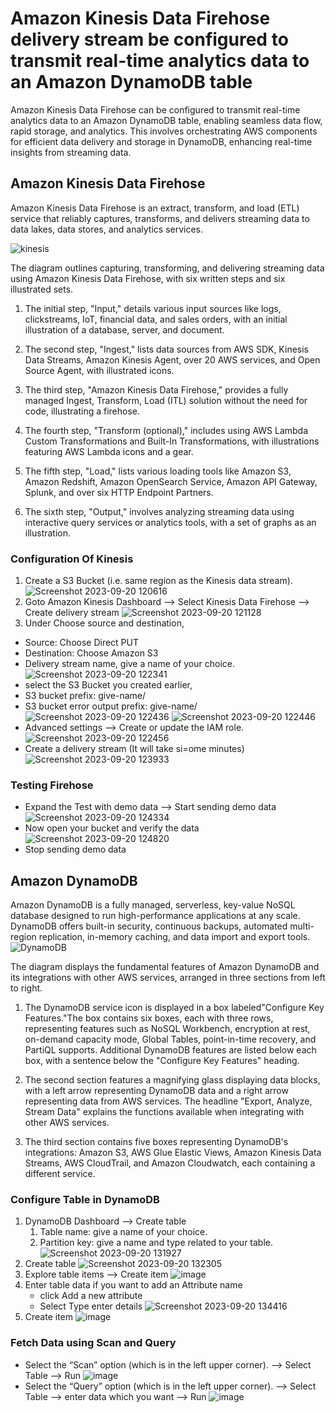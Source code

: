 # Amazon Kinesis Data Firehose delivery stream be configured to transmit real-time analytics data to an Amazon DynamoDB table
Amazon Kinesis Data Firehose can be configured to transmit real-time analytics data to an Amazon DynamoDB table, enabling seamless data flow, rapid storage, and analytics.
This involves orchestrating AWS components for efficient data delivery and storage in DynamoDB, enhancing real-time insights from streaming data.

## Amazon Kinesis Data Firehose
Amazon Kinesis Data Firehose is an extract, transform, and load (ETL) service that reliably captures, transforms, and delivers streaming data to data lakes,
data stores, and analytics services.

![kinesis](https://github.com/BhuvanesWaran00/AWS/assets/117109051/5bd8df1e-2a03-4835-9ce0-75d5b7a9fd52)

The diagram outlines capturing, transforming, and delivering streaming data using Amazon Kinesis Data Firehose, with six written steps and six illustrated sets.

  1. The initial step, "Input," details various input sources like logs, clickstreams, IoT, financial data, and sales orders, with an initial illustration of a database, server, and document.

  2. The second step, "Ingest," lists data sources from AWS SDK, Kinesis Data Streams, Amazon Kinesis Agent, over 20 AWS services, and Open Source Agent, with illustrated icons.

  3. The third step, "Amazon Kinesis Data Firehose," provides a fully managed Ingest, Transform, Load (ITL) solution without the need for code, illustrating a firehose.

  4. The fourth step, "Transform (optional)," includes using AWS Lambda Custom Transformations and Built-In Transformations, with illustrations featuring AWS Lambda icons and a gear.

  5. The fifth step, "Load," lists various loading tools like Amazon S3, Amazon Redshift, Amazon OpenSearch Service, Amazon API Gateway, Splunk, and over six HTTP Endpoint Partners.

  6. The sixth step, "Output," involves analyzing streaming data using interactive query services or analytics tools, with a set of graphs as an illustration.

### Configuration Of Kinesis
1. Create a S3 Bucket (i.e. same region as the Kinesis data stream).
   ![Screenshot 2023-09-20 120616](https://github.com/BhuvanesWaran00/AWS/assets/117109051/ac7055c1-5c24-472c-afc4-765c4c7414f1)
2. Goto Amazon Kinesis Dashboard --> Select Kinesis Data Firehose --> Create delivery stream
   ![Screenshot 2023-09-20 121128](https://github.com/BhuvanesWaran00/AWS/assets/117109051/46036155-0b2a-4947-a6ea-b12a2629517a)
3. Under Choose source and destination,
  - Source: Choose Direct PUT
  - Destination: Choose Amazon S3
  - Delivery stream name, give a name of your choice.
    ![Screenshot 2023-09-20 122341](https://github.com/BhuvanesWaran00/AWS/assets/117109051/c52c8a42-8fc3-4e51-aa97-ca15c8d2ac12)
  - select the S3 Bucket you created earlier,
  - S3 bucket prefix: give-name/
  - S3 bucket error output prefix: give-name/
    ![Screenshot 2023-09-20 122436](https://github.com/BhuvanesWaran00/AWS/assets/117109051/4a123729-2340-49b2-80b9-b5f7cd3f8198)
    ![Screenshot 2023-09-20 122446](https://github.com/BhuvanesWaran00/AWS/assets/117109051/e090cbd9-b108-42b5-a23a-223fe42a36a0)
  - Advanced settings --> Create or update the IAM role.
    ![Screenshot 2023-09-20 122456](https://github.com/BhuvanesWaran00/AWS/assets/117109051/a796b839-c1f7-48dd-88e7-5910f34b1f2a)
  - Create a delivery stream (It will take si=ome minutes)
    ![Screenshot 2023-09-20 123933](https://github.com/BhuvanesWaran00/AWS/assets/117109051/a2f45ddc-9fff-4ab8-89cd-3eb7e84a9193)
    
### Testing Firehose
  - Expand the Test with demo data --> Start sending demo data
    ![Screenshot 2023-09-20 124334](https://github.com/BhuvanesWaran00/AWS/assets/117109051/b421f6c6-744e-4aa4-a762-e9ef4bd8cc4e)
  - Now open your bucket and verify the data
    ![Screenshot 2023-09-20 124820](https://github.com/BhuvanesWaran00/AWS/assets/117109051/dd67592b-1f2a-4d2c-948b-1f4b197aa3c2)
  - Stop sending demo data

## Amazon DynamoDB
Amazon DynamoDB is a fully managed, serverless, key-value NoSQL database designed to run high-performance applications at any scale. DynamoDB offers built-in security, continuous backups, automated multi-region replication, in-memory caching, and data import and export tools.
   ![DynamoDB](https://github.com/BhuvanesWaran00/AWS/assets/117109051/747747e0-b4d9-46d5-a828-cf0b9e0b1a7f)

The diagram displays the fundamental features of Amazon DynamoDB and its integrations with other AWS services, arranged in three sections from left to right.

  1. The DynamoDB service icon is displayed in a box labeled"Configure Key Features."The box contains six boxes, each with three rows, representing features such as NoSQL Workbench, encryption at rest, on-demand capacity mode, Global Tables, point-in-time recovery, and PartiQL supports. Additional DynamoDB features are listed below each box, with a sentence below the "Configure Key Features" heading.

  2. The second section features a magnifying glass displaying data blocks, with a left arrow representing DynamoDB data and a right arrow representing data from AWS services. The headline "Export, Analyze, Stream Data" explains the functions available when integrating with other AWS services.
  
  3. The third section contains five boxes representing DynamoDB's integrations: Amazon S3, AWS Glue Elastic Views, Amazon Kinesis Data Streams, AWS CloudTrail, and Amazon Cloudwatch, each containing a different service.

### Configure Table in DynamoDB
1. DynamoDB Dashboard --> Create table
    1. Table name: give a name of your choice.
    2. Partition key: give a name and type related to your table.
       ![Screenshot 2023-09-20 131927](https://github.com/BhuvanesWaran00/AWS/assets/117109051/78642ad9-5fb0-416f-b840-5ba14bfe7cb9)
2. Create table
   ![Screenshot 2023-09-20 132305](https://github.com/BhuvanesWaran00/AWS/assets/117109051/f6e5d65f-efad-403a-aead-ab0855af24f5)
3. Explore table items --> Create item
   ![image](https://github.com/BhuvanesWaran00/AWS/assets/117109051/1327a59d-003b-4993-9d43-c3a431974f48)
4. Enter table data if you want to add an Attribute name
   - click Add a new attribute
   - Select Type enter details
     ![Screenshot 2023-09-20 134416](https://github.com/BhuvanesWaran00/AWS/assets/117109051/11868574-d10b-4938-b4b5-8669b754644f)
5. Create item
   ![image](https://github.com/BhuvanesWaran00/AWS/assets/117109051/c7a9e2aa-4e67-4bf3-af3e-51ba53493fe4)
### Fetch Data using Scan and Query
- Select the “Scan” option (which is in the left upper corner). --> Select Table --> Run
  ![image](https://github.com/BhuvanesWaran00/AWS/assets/117109051/e7e5017f-6942-41a1-ba77-796f364f478a)
- Select the “Query” option (which is in the left upper corner). --> Select Table --> enter data which you want --> Run
  ![image](https://github.com/BhuvanesWaran00/AWS/assets/117109051/92cc493e-8c21-4e25-a631-bef7dc9b88ed)











 


